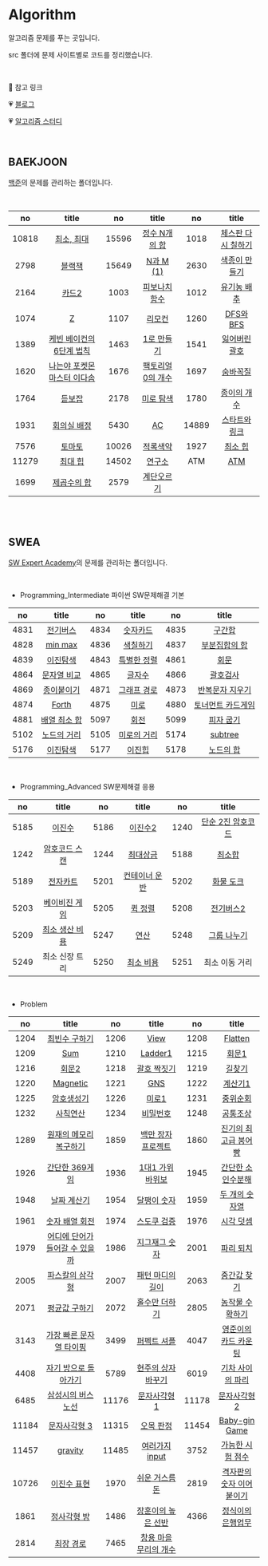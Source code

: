 # Algorithm

알고리즘 문제를 푸는 곳입니다.

src 폴더에 문제 사이트별로 코드를 정리했습니다.

<br>

👻 참고 링크

💗 [블로그](https://jennnn.tistory.com/category/algorithm)

💗 [알고리즘 스터디](https://github.com/ssabum/algorithm_study)

<br>

## BAEKJOON

[백준](https://www.acmicpc.net/)의 문제를 관리하는 폴더입니다.

<br>

|  no   |                      title                       |  no   |                 title                  |  no   |                  title                  |
| :---: | :----------------------------------------------: | :---: | :------------------------------------: | :---: | :-------------------------------------: |
| 10818 |       [최소, 최대](src/baekjoon/10818.py)        | 15596 | [정수 N개의 합](src/baekjoon/15596.py) | 1018  | [체스판 다시 칠하기](src/baekjoon/1018) |
| 2798  |           [블랙잭](src/baekjoon/2798)            | 15649 |    [N과 M (1)](src/baekjoon/15649)     | 2630  |   [색종이 만들기](src/baekjoon/2630)    |
| 2164  |            [카드2](src/baekjoon/2164)            | 1003  |   [피보나치 함수](src/baekjoon/1003)   | 1012  |    [유기농 배추](src/baekjoon/1012)     |
| 1074  |              [Z](src/baekjoon/1074)              | 1107  |     [리모컨](src/baekjoon/1107.py)     | 1260  |     [DFS와 BFS](src/baekjoon/1260)      |
| 1389  |  [케빈 베이컨의 6단계 법칙](src/baekjoon/1389)   | 1463  |    [1로 만들기](src/baekjoon/1463)     | 1541  |   [잃어버린 괄호](src/baekjoon/1541)    |
| 1620  | [나는야 포켓몬 마스터 이다솜](src/baekjoon/1620) | 1676  | [팩토리얼 0의 개수](src/baekjoon/1676) | 1697  |      [숨바꼭질](src/baekjoon/1697)      |
| 1764  |           [듣보잡](src/baekjoon/1764)            | 2178  |     [미로 탐색](src/baekjoon/2178)     | 1780  |    [종이의 개수](src/baekjoon/1780)     |
| 1931  |         [회의실 배정](src/baekjoon/1931)         | 5430  |        [AC](src/baekjoon/5430)         | 14889 | [스타트와 링크](src/baekjoon/14889.py)  |
| 7576  |          [토마토](src/baekjoon/7576.py)          | 10026 |   [적록색약](src/baekjoon/10026.py)    | 1927  |     [최소 힙](src/baekjoon/1927.py)     |
| 11279 |         [최대 힙](src/baekjoon/11279.py)         | 14502 |    [연구소](src/baekjoon/14502.py)     |  ATM  |      [ATM](src/baekjoon/11399.py)       |
| 1699  |       [제곱수의 합](src/baekjoon/1699.py)        | 2579  |   [계단오르기](src/baekjoon/2579.py)   |       |                                         |

<br><br>

## SWEA

[SW Expert Academy](https://swexpertacademy.com/main/main.do)의 문제를 관리하는 폴더입니다.

<br>

- Programming_Intermediate   파이썬 SW문제해결 기본

|  no  |                            title                             |  no  |                            title                             |  no  |                            title                             |
| :--: | :----------------------------------------------------------: | :--: | :----------------------------------------------------------: | :--: | :----------------------------------------------------------: |
| 4831 |  [전기버스](src/swea/_Programming_Intermediate/List1/4831)   | 4834 |  [숫자카드](src/swea/_Programming_Intermediate/List1/4834)   | 4835 |   [구간합](src/swea/_Programming_Intermediate/List1/4835)    |
| 4828 | [min max](src/swea/_Programming_Intermediate/List1/4828.py)  | 4836 | [색칠하기](src/swea/_Programming_Intermediate/List2/4836.py) | 4837 | [부분집합의 합](src/swea/_Programming_Intermediate/List2/4837.py) |
| 4839 | [이진탐색](src/swea/_Programming_Intermediate/List2/4839.py) | 4843 | [특별한 정렬](src/swea/_Programming_Intermediate/List2/4843.py) | 4861 |    [회문](src/swea/_Programming_Intermediate/String/4861)    |
| 4864 | [문자열 비교](src/swea/_Programming_Intermediate/String/4864) | 4865 | [글자수](src/swea/_Programming_Intermediate/String/4865.py)  | 4866 |    [괄호검사](src/swea/_Programming_Intermediate/Stack1)     |
| 4869 |   [종이붙이기](src/swea/_Programming_Intermediate/Stack1)    | 4871 |   [그래프 경로](src/swea/_Programming_Intermediate/Stack1)   | 4873 | [반복문자 지우기](src/swea/_Programming_Intermediate/Stack1) |
| 4874 |      [Forth](src/swea/_Programming_Intermediate/Stack2)      | 4875 |      [미로](src/swea/_Programming_Intermediate/Stack2)       | 4880 | [토너먼트 카드게임](src/swea/_Programming_Intermediate/Stack2) |
| 4881 |  [배열 최소 합](src/swea/_Programming_Intermediate/Stack2)   | 5097 |       [회전](src/swea/_Programming_Intermediate/Queue)       | 5099 |    [피자 굽기](src/swea/_Programming_Intermediate/Queue)     |
| 5102 |   [노드의 거리](src/swea/_Programming_Intermediate/Queue)    | 5105 |   [미로의 거리](src/swea/_Programming_Intermediate/Queue)    | 5174 |      [subtree](src/swea/_Programming_Intermediate/Tree)      |
| 5176 |     [이진탐색](src/swea/_Programming_Intermediate/Tree)      | 5177 |      [이진힙](src/swea/_Programming_Intermediate/Tree)       | 5178 |     [노드의 합](src/swea/_Programming_Intermediate/Tree)     |

<br>

- Programming_Advanced   SW문제해결 응용

|  no  |                            title                             |  no  |                            title                             |  no  |                            title                             |
| :--: | :----------------------------------------------------------: | :--: | :----------------------------------------------------------: | :--: | :----------------------------------------------------------: |
| 5185 |    [이진수](src/swea/_Programming_Advanced/start/5185.py)    | 5186 |   [이진수2](src/swea/_Programming_Advanced/start/5186.py)    | 1240 | [단순 2진 암호코드](src/swea/_Programming_Advanced/start/1240.py) |
| 1242 | [암호코드 스캔](src/swea/_Programming_Advanced/start/1242.py) | 1244 | [최대상금](src/swea/_Programming_Advanced/brute&greedy/1244) | 5188 | [최소합](src/swea/_Programming_Advanced/brute&greedy/5188.py) |
| 5189 | [전자카트](src/swea/_Programming_Advanced/brute&greedy/5189.py) | 5201 | [컨테이너 운반](src/swea/_Programming_Advanced/brute&greedy/5201.py) | 5202 | [화물 도크](src/swea/_Programming_Advanced/brute&greedy/5202.py) |
| 5203 | [베이비진 게임](src/swea/_Programming_Advanced/brute&greedy/5203.py) | 5205 | [퀵 정렬](src/swea/_Programming_Advanced/divide_n_conquer/5205) | 5208 | [전기버스2](src/swea/_Programming_Advanced/backtracking/5208.py) |
| 5209 | [최소 생산 비용](src/swea/_Programming_Advanced/backtracking/5209.py) | 5247 |     [연산](src/swea/_Programming_Advanced/graph/5247.py)     | 5248 | [그룹 나누기](src/swea/_Programming_Advanced/graph/5248.py)  |
| 5249 |                        최소 신장 트리                        | 5250 |    [최소 비용](src/swea/_Programming_Advanced/graph/5250)    | 5251 |                        최소 이동 거리                        |

<br>

- Problem

|  no   |                       title                        |  no   |                   title                   |  no   |                     title                     |
| :---: | :------------------------------------------------: | :---: | :---------------------------------------: | :---: | :-------------------------------------------: |
| 1204  |         [최빈수 구하기](src/swea/1204.py)          | 1206  |         [View](src/swea/1206.py)          | 1208  |           [Flatten](src/swea/1208)            |
| 1209  |              [Sum](src/swea/1209.py)               | 1210  |         [Ladder1](src/swea/1210)          | 1215  |           [회문1](src/swea/1215.py)           |
| 1216  |             [회문2](src/swea/1216.py)              | 1218  |      [괄호 짝짓기](src/swea/1218.py)      | 1219  |            [길찾기](src/swea/1219)            |
| 1220  |            [Magnetic](src/swea/1220.py)            | 1221  |           [GNS](src/swea/1221)            | 1222  |          [계산기1](src/swea/1222.py)          |
| 1225  |            [암호생성기](src/swea/1225)             | 1226  |         [미로1](src/swea/1226.py)         | 1231  |           [중위순회](src/swea/1231)           |
| 1232  |            [사칙연산](src/swea/1232.py)            | 1234  |       [비밀번호](src/swea/1234.py)        | 1248  |         [공통조상](src/swea/1248.py)          |
| 1289  |     [원재의 메모리 복구하기](src/swea/1289.py)     | 1859  |  [백만 장자 프로젝트](src/swea/1859.py)   | 1860  |     [진기의 최고급 붕어빵](src/swea/1860)     |
| 1926  |         [간단한 369게임](src/swea/1926.py)         | 1936  |    [1대1 가위바위보](src/swea/1936.py)    | 1945  |      [간단한 소인수분해](src/swea/1945)       |
| 1948  |            [날짜 계산기](src/swea/1948)            | 1954  |       [달팽이 숫자](src/swea/1954)        | 1959  |        [두 개의 숫자열](src/swea/1959)        |
| 1961  |         [숫자 배열 회전](src/swea/1961.py)         | 1974  |      [스도쿠 검증](src/swea/1974.py)      | 1976  |         [시각 덧셈](src/swea/1976.py)         |
| 1979  | [어디에 단어가 들어갈 수 있을까](src/swea/1979.py) | 1986  |     [지그재그 숫자](src/swea/1986.py)     | 2001  |         [파리 퇴치](src/swea/2001.py)         |
| 2005  |        [파스칼의 삼각형](src/swea/2005.py)         | 2007  |     [패턴 마디의 길이](src/swea/2007)     | 2063  |        [중간값 찾기](src/swea/2063.py)        |
| 2071  |         [평균값 구하기](src/swea/2071.py)          | 2072  |     [홀수만 더하기](src/swea/2072.py)     | 2805  |      [농작물 수확하기](src/swea/2805.py)      |
| 3143  |      [가장 빠른 문자열 타이핑](src/swea/3143)      | 3499  |       [퍼펙트 셔플](src/swea/3499)        | 4047  |     [영준이의 카드 카운팅](src/swea/4047)     |
| 4408  |      [자기 방으로 돌아가기](src/swea/4408.py)      | 5789  |  [현주의 상자 바꾸기](src/swea/5789.py)   | 6019  |     [기차 사이의 파리](src/swea/6019.py)      |
| 6485  |       [삼성시의 버스 노선](src/swea/6485.py)       | 11176 |     [문자사각형 1](src/swea/11176.py)     | 11178 |       [문자사각형 2](src/swea/11178.py)       |
| 11184 |         [문자사각형 3](src/swea/11184.py)          | 11315 |      [오목 판정](src/swea/11315.py)       | 11454 |        [Baby-gin Game](src/swea/11454)        |
| 11457 |            [gravity](src/swea/11457.py)            | 11485 |    [여러가지 input](src/swea/11485.py)    | 3752  |     [가능한 시험 점수](src/swea/3752.py)      |
| 10726 |           [이진수 표현](src/swea/10726)            | 1970  |     [쉬운 거스름돈](src/swea/1970.py)     | 2819  | [격자판의 숫자 이어 붙이기](src/swea/2819.py) |
| 1861  |          [정사각형 방](src/swea/1861.py)           | 1486  |    [장훈이의 높은 선반](src/swea/1486)    | 4366  |      [정식이의 은행업무](src/swea/4366)       |
| 2814  |             [최장 경로](src/swea/2814)             | 7465  | [창용 마을 무리의 개수](src/swea/7465.py) |       |                                               |

